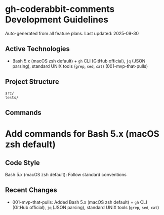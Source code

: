# gh-coderabbit-comments Development Guidelines

Auto-generated from all feature plans. Last updated: 2025-09-30

## Active Technologies
- Bash 5.x (macOS zsh default) + `gh` CLI (GitHub official), `jq` (JSON parsing), standard UNIX tools (`grep`, `sed`, `cat`) (001-mvp-that-pulls)

## Project Structure
```
src/
tests/
```

## Commands
# Add commands for Bash 5.x (macOS zsh default)

## Code Style
Bash 5.x (macOS zsh default): Follow standard conventions

## Recent Changes
- 001-mvp-that-pulls: Added Bash 5.x (macOS zsh default) + `gh` CLI (GitHub official), `jq` (JSON parsing), standard UNIX tools (`grep`, `sed`, `cat`)

<!-- MANUAL ADDITIONS START -->
<!-- MANUAL ADDITIONS END -->